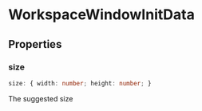 # WorkspaceWindowInitData

## Properties

### size

```ts
size: { width: number; height: number; }
```

The suggested size

